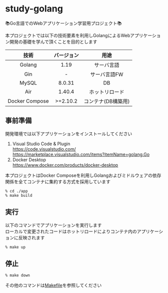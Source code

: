# study-golang
📚Go言語でのWebアプリケーション学習用プロジェクト📚

本プロジェクトでは以下の技術要素を利用しGolangによるWebアプリケーション開発の基礎を学んで頂くことを目的とします

| 技術 | バージョン | 用途 |
| :---: | :---: | :---: |
| Golang | 1.19 | サーバ言語 |
| Gin | - | サーバ言語FW |
| MySQL | 8.0.31 | DB |
| Air | 1.40.4 | ホットリロード |
| Docker Compose| >=2.10.2 | コンテナ(DB構築用) |

## 事前準備
開発環境では以下アプリケーションをインストールしてください
1. Visual Studio Code & Plugin<br />
https://code.visualstudio.com/<br />
https://marketplace.visualstudio.com/items?itemName=golang.Go
2. Docker Desktop<br />
https://www.docker.com/products/docker-desktop

本プロジェクトはDocker Composeを利用しGolangおよびミドルウェアの依存関係を全てコンテナに集約する方式を採用しています  
```
% cd ./app
% make build
```

## 実行
以下のコマンドでアプリケーションを実行します  
ローカルで変更されたコードはホットリロードによりコンテナ内のアプリケーションに反映されます  
```
% make up
```

## 停止
```
% make down
```
その他のコマンドは[Makefile](./app/Makefile)を参照してください